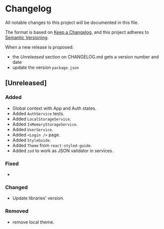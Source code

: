 # Changelog

All notable changes to this project will be documented in this file.

The format is based on [Keep a Changelog](https://keepachangelog.com/en/1.0.0/),
and this project adheres to [Semantic Versioning](https://semver.org/spec/v2.0.0.html).

When a new release is proposed:

- the _Unreleased_ section on CHANGELOG.md gets a version number and date
- update the version `package.json`

## [Unreleased]

### Added

- Global context with App and Auth states.
- Added `AuthService` tests.
- Added `LocalStorageService`.
- Added `InMemoryStorageService`.
- Added `UserService`.
- Added `<Login />` page.
- Added `StyleGuide`.
- Added `Theme` from `react-styled-guide`.
- Added `zod` to work as JSON validator in services.

### Fixed

-

### Changed

- Update libraries' version.

### Removed

- remove local theme.